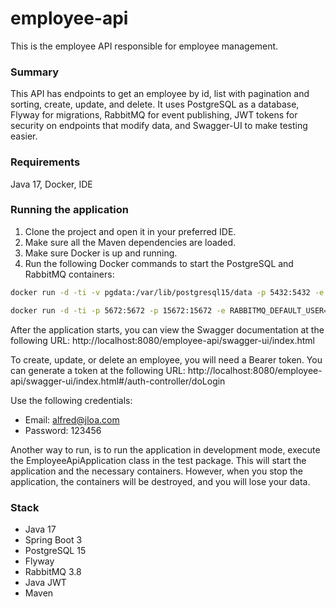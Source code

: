 # employee-api
This is the employee API responsible for employee management.

### Summary
This API has endpoints to get an employee by id, list with pagination and sorting, create, update, and delete.
It uses PostgreSQL as a database, Flyway for migrations, RabbitMQ for event publishing, JWT tokens for security on endpoints that modify data, and Swagger-UI to make testing easier.

### Requirements
Java 17, Docker, IDE

### Running the application
1. Clone the project and open it in your preferred IDE.
2. Make sure all the Maven dependencies are loaded.
3. Make sure Docker is up and running.
4. Run the following Docker commands to start the PostgreSQL and RabbitMQ containers:

```sh
docker run -d -ti -v pgdata:/var/lib/postgresql15/data -p 5432:5432 -e POSTGRES_PASSWORD=tester postgres:15
```
```sh
docker run -d -ti -p 5672:5672 -p 15672:15672 -e RABBITMQ_DEFAULT_USER=guest -e RABBITMQ_DEFAULT_PASS=guest rabbitmq:3.8-management-alpine
```

After the application starts, you can view the Swagger documentation at the following URL:
http://localhost:8080/employee-api/swagger-ui/index.html

To create, update, or delete an employee, you will need a Bearer token. You can generate a token at the following URL:
http://localhost:8080/employee-api/swagger-ui/index.html#/auth-controller/doLogin

Use the following credentials:
* Email: alfred@jloa.com
* Password: 123456

Another way to run, is to run the application in development mode, execute the EmployeeApiApplication class in the test package.
This will start the application and the necessary containers. However, when you stop the application, the containers will be destroyed, and you will lose your data.

### Stack
* Java 17
* Spring Boot 3
* PostgreSQL 15
* Flyway
* RabbitMQ 3.8
* Java JWT
* Maven